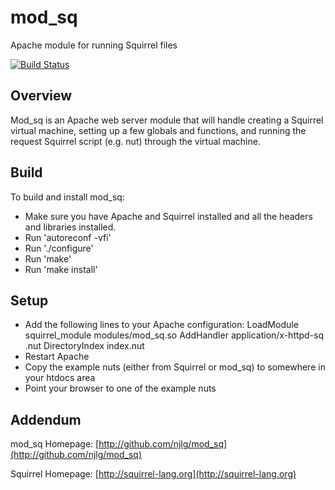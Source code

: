 # mod_sq

Apache module for running Squirrel files

[![Build Status](https://travis-ci.org/njlg/mod_sq.png?branch=master)](https://travis-ci.org/njlg/mod_sq)

## Overview

Mod_sq is an Apache web server module that will handle creating a Squirrel
virtual machine, setting up a few globals and functions, and running the
request Squirrel script (e.g. nut) through the virtual machine.

## Build

To build and install mod_sq:

* Make sure you have Apache and Squirrel installed and all the headers and libraries installed.
* Run 'autoreconf -vfi'
* Run './configure'
* Run 'make'
* Run 'make install'

## Setup

* Add the following lines to your Apache configuration:
        LoadModule squirrel_module modules/mod_sq.so
        <IfModule mod_mime.c>
           AddHandler application/x-httpd-sq .nut
        </IfModule>
        DirectoryIndex index.nut
* Restart Apache
* Copy the example nuts (either from Squirrel or mod_sq) to somewhere in your htdocs area
* Point your browser to one of the example nuts

## Addendum

mod_sq Homepage: [http://github.com/njlg/mod_sq](http://github.com/njlg/mod_sq)

Squirrel Homepage: [http://squirrel-lang.org](http://squirrel-lang.org)

